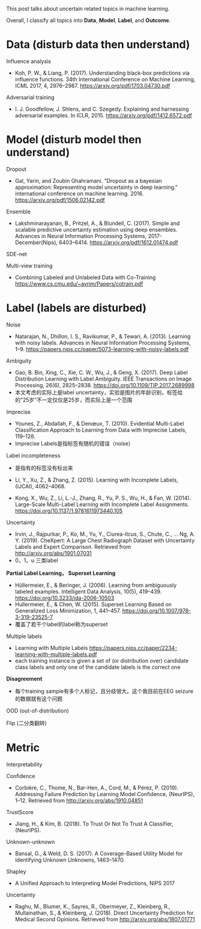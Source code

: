 This post talks about uncertain related topics in machine learning. 

Overall, I classify all topics into **Data**, **Model**, **Label**, and **Outcome**. 

# Data (disturb data then understand)

Influence analysis
- Koh, P. W., & Liang, P. (2017). Understanding black-box predictions via influence functions. 34th International Conference on Machine Learning, ICML 2017, 4, 2976–2987. https://arxiv.org/pdf/1703.04730.pdf

Adversarial training
- I. J. Goodfellow, J. Shlens, and C. Szegedy. Explaining and harnessing adversarial examples. In ICLR, 2015. https://arxiv.org/pdf/1412.6572.pdf

# Model (disturb model then understand)

Dropout
- Gal, Yarin, and Zoubin Ghahramani. "Dropout as a bayesian approximation: Representing model uncertainty in deep learning." international conference on machine learning. 2016. https://arxiv.org/pdf/1506.02142.pdf

Ensemble
- Lakshminarayanan, B., Pritzel, A., & Blundell, C. (2017). Simple and scalable predictive uncertainty estimation using deep ensembles. Advances in Neural Information Processing Systems, 2017-December(Nips), 6403–6414. https://arxiv.org/pdf/1612.01474.pdf

SDE-net

Multi-view training
- Combining Labeled and Unlabeled Data with Co-Training https://www.cs.cmu.edu/~avrim/Papers/cotrain.pdf

# Label (labels are disturbed)

Noise
- Natarajan, N., Dhillon, I. S., Ravikumar, P., & Tewari, A. (2013). Learning with noisy labels. Advances in Neural Information Processing Systems, 1–9. https://papers.nips.cc/paper/5073-learning-with-noisy-labels.pdf

Ambiguity
- Gao, B. Bin, Xing, C., Xie, C. W., Wu, J., & Geng, X. (2017). Deep Label Distribution Learning with Label Ambiguity. IEEE Transactions on Image Processing, 26(6), 2825–2838. https://doi.org/10.1109/TIP.2017.2689998
- 本文考虑的实际上是label uncertainty，实验是图片的年龄识别，标签给的“25岁”不一定仅仅是25岁，而实际上是一个范围

Imprecise
- Younes, Z., Abdallah, F., & Denœux, T. (2010). Evidential Multi-Label Classification Approach to Learning from Data with Imprecise Labels, 119–128.
- Imprecise Labels是指标签有随机的错误（noise）

Label incompleteness
- 是指有的标签没有标出来

- Li, Y., Xu, Z., & Zhang, Z. (2015). Learning with Incomplete Labels, (IJCAI), 4062–4068.
- Kong, X., Wu, Z., Li, L.-J., Zhang, R., Yu, P. S., Wu, H., & Fan, W. (2014). Large-Scale Multi-Label Learning with Incomplete Label Assignments. https://doi.org/10.1137/1.9781611973440.105


Uncertainty
- Irvin, J., Rajpurkar, P., Ko, M., Yu, Y., Ciurea-Ilcus, S., Chute, C., … Ng, A. Y. (2019). CheXpert: A Large Chest Radiograph Dataset with Uncertainty Labels and Expert Comparison. Retrieved from http://arxiv.org/abs/1901.07031
- 0，1，u 三类label


**Partial Label Learning， Superset Learning**
- Hüllermeier, E., & Beringer, J. (2006). Learning from ambiguously labeled examples. Intelligent Data Analysis, 10(5), 419–439. https://doi.org/10.3233/ida-2006-10503
- Hullermeier, E., & Chen, W. (2015). Superset Learning Based on Generalized Loss Minimization, 1, 441–457. https://doi.org/10.1007/978-3-319-23525-7
- 覆盖了若干个label的label称为superset

Multiple labels
- Learning with Multiple Labels https://papers.nips.cc/paper/2234-learning-with-multiple-labels.pdf
- each training instance is given a set of (or distribution over) candidate class labels and only one of the candidate labels is the correct one

**Disagreement**
- 每个training sample有多个人标记，且分歧很大。这个我目前在EEG seizure的数据就有这个问题

OOD (out-of-distribution)

Flip (二分类翻转)

# Metric 

Interpretability

Confidence
- Corbière, C., Thome, N., Bar-Hen, A., Cord, M., & Pérez, P. (2019). Addressing Failure Prediction by Learning Model Confidence, (NeurIPS), 1–12. Retrieved from http://arxiv.org/abs/1910.04851

TrustScore
- Jiang, H., & Kim, B. (2018). To Trust Or Not To Trust A Classifier, (NeurIPS).

Unknown-unknown
- Bansal, G., & Weld, D. S. (2017). A Coverage-Based Utility Model for Identifying Unknown Unknowns, 1463–1470.

Shapley
- A Unified Approach to Interpreting Model Predictions, NIPS 2017


Uncertainty
- Raghu, M., Blumer, K., Sayres, R., Obermeyer, Z., Kleinberg, R., Mullainathan, S., & Kleinberg, J. (2018). Direct Uncertainty Prediction for Medical Second Opinions. Retrieved from http://arxiv.org/abs/1807.01771